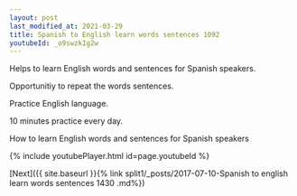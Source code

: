 ```yaml
---
layout: post
last_modified_at: 2021-03-29
title: Spanish to English learn words sentences 1092 
youtubeId: _o9swzkIg2w
---
```

 
 
Helps to learn English words and sentences for Spanish speakers.

Opportunitiy to repeat the words sentences. 

Practice English language. 
 
10 minutes practice every day. 
 
How to learn English words and sentences for Spanish speakers 
 
{% include youtubePlayer.html id=page.youtubeId %}
 
 
[Next]({{ site.baseurl }}{% link  split1/_posts/2017-07-10-Spanish to english learn words sentences 1430 .md%})
 
